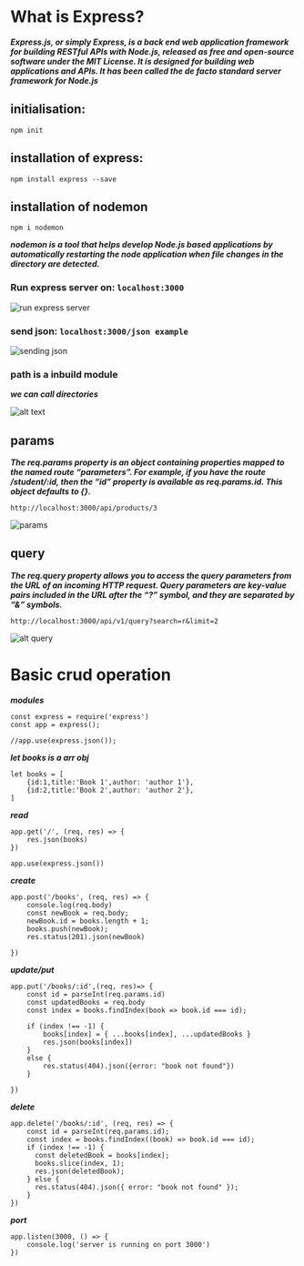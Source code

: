 # What is Express? 

***Express.js, or simply Express, is a back end web application framework for building RESTful APIs with Node.js, released as free and open-source software under the MIT License. It is designed for building web applications and APIs. It has been called the de facto standard server framework for Node.js***

## initialisation:
``` npm init ```
## installation of express:
``` npm install express --save ```
## installation of nodemon
``` npm i nodemon ```

***nodemon is a tool that helps develop Node.js based applications by automatically restarting the node application when file changes in the directory are detected.***

###  Run express server on: ``` localhost:3000 ```
![run express server](<Screenshot 2024-08-06 000505.png>)

###  send json: ``` localhost:3000/json example ```
![sending json](<Screenshot 2024-08-06 001426.png>)

### path is a inbuild module
***we can call directories***

![alt text](<Screenshot 2024-08-06 005246.png>)

## params

***The req.params property is an object containing properties mapped to the named route “parameters”. For example, if you have the route /student/:id, then the “id” property is available as req.params.id. This object defaults to {}.***

```http://localhost:3000/api/products/3```

![params](<Screenshot 2024-08-06 021704.png>)

## query

***The req.query property allows you to access the query parameters from the URL of an incoming HTTP request. Query parameters are key-value pairs included in the URL after the “?” symbol, and they are separated by “&” symbols.***

``` http://localhost:3000/api/v1/query?search=r&limit=2 ```

![alt query](<Screenshot 2024-08-06 021254.png>)

# Basic crud operation

***modules*** 

```
const express = require('express')
const app = express();

//app.use(express.json());
```
***let books is a arr obj*** 

```
let books = [
    {id:1,title:'Book 1',author: 'author 1'},
    {id:2,title:'Book 2',author: 'author 2'},
]

```
***read*** 

```
app.get('/', (req, res) => {
    res.json(books)
})

app.use(express.json())

```
***create*** 

```
app.post('/books', (req, res) => {
    console.log(req.body)
    const newBook = req.body;
    newBook.id = books.length + 1;
    books.push(newBook);
    res.status(201).json(newBook)

})

```
***update/put*** 

```
app.put('/books/:id',(req, res)=> {
    const id = parseInt(req.params.id)
    const updatedBooks = req.body
    const index = books.findIndex(book => book.id === id);

    if (index !== -1) {
        books[index] = { ...books[index], ...updatedBooks }
        res.json(books[index])
    }
    else {
        res.status(404).json({error: "book not found"})
    }

})

```
***delete*** 

```
app.delete('/books/:id', (req, res) => {
    const id = parseInt(req.params.id);
    const index = books.findIndex((book) => book.id === id);
    if (index !== -1) {
      const deletedBook = books[index];
      books.slice(index, 1);
      res.json(deletedBook);
    } else {
      res.status(404).json({ error: "book not found" });
    }
})

```
***port*** 

```
app.listen(3000, () => {
    console.log('server is running on port 3000')
})
```